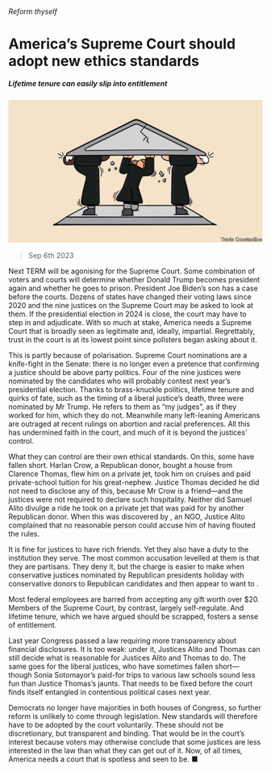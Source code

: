 ###### Reform thyself

# America’s Supreme Court should adopt new ethics standards 

##### Lifetime tenure can easily slip into entitlement 

![image](images/20230909_LDD004.jpg) 

> Sep 6th 2023 

Next TERM will be agonising for the Supreme Court. Some combination of voters and courts will determine whether Donald Trump becomes president again and whether he goes to prison. President Joe Biden’s son has a case before the courts. Dozens of states have changed their voting laws since 2020 and the nine justices on the Supreme Court may be asked to look at them. If the presidential election in 2024 is close, the court may have to step in and adjudicate. With so much at stake, America needs a Supreme Court that is broadly seen as legitimate and, ideally, impartial. Regrettably, trust in the court is at its lowest point since pollsters began asking about it.

This is partly because of polarisation. Supreme Court nominations are a knife-fight in the Senate: there is no longer even a pretence that confirming a justice should be above party politics. Four of the nine justices were nominated by the candidates who will probably contest next year’s presidential election. Thanks to brass-knuckle politics, lifetime tenure and quirks of fate, such as the timing of a liberal justice’s death, three were nominated by Mr Trump. He refers to them as “my judges”, as if they worked for him, which they do not. Meanwhile many left-leaning Americans are outraged at recent rulings on abortion and racial preferences. All this has undermined faith in the court, and much of it is beyond the justices’ control.

What they can control are their own ethical standards. On this, some have fallen short. Harlan Crow, a Republican donor, bought a house from Clarence Thomas, flew him on a private jet, took him on cruises and paid private-school tuition for his great-nephew. Justice Thomas decided he did not need to disclose any of this, because Mr Crow is a friend—and the justices were not required to declare such hospitality. Neither did Samuel Alito divulge a ride he took on a private jet that was paid for by another Republican donor. When this was discovered by , an NGO, Justice Alito complained that no reasonable person could accuse him of having flouted the rules.

It is fine for justices to have rich friends. Yet they also have a duty to the institution they serve. The most common accusation levelled at them is that they are partisans. They deny it, but the charge is easier to make when conservative justices nominated by Republican presidents holiday with conservative donors to Republican candidates and then appear to want to .

Most federal employees are barred from accepting any gift worth over $20. Members of the Supreme Court, by contrast, largely self-regulate. And lifetime tenure, which we have argued should be scrapped, fosters a sense of entitlement.

Last year Congress passed a law requiring more transparency about financial disclosures. It is too weak: under it, Justices Alito and Thomas can still decide what is reasonable for Justices Alito and Thomas to do. The same goes for the liberal justices, who have sometimes fallen short—though Sonia Sotomayor’s paid-for trips to various law schools sound less fun than Justice Thomas’s jaunts. That needs to be fixed before the court finds itself entangled in contentious political cases next year. 

Democrats no longer have majorities in both houses of Congress, so further reform is unlikely to come through legislation. New standards will therefore have to be adopted by the court voluntarily. These should not be discretionary, but transparent and binding. That would be in the court’s interest because voters may otherwise conclude that some justices are less interested in the law than what they can get out of it. Now, of all times, America needs a court that is spotless and seen to be. ■

